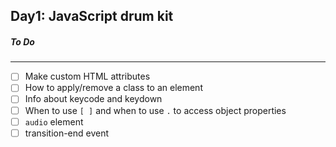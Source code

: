 Day1: JavaScript drum kit
------

##### To Do
------
- [ ] Make custom HTML attributes
- [ ] How to apply/remove a class to an element
- [ ] Info about keycode and keydown
- [ ] When to use `[ ]` and when to use `.` to access object properties
- [ ] `audio` element 
- [ ] transition-end event
